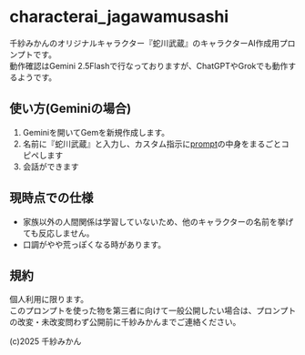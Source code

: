 # characterai_jagawamusashi
千紗みかんのオリジナルキャラクター『蛇川武蔵』のキャラクターAI作成用プロンプトです。  
動作確認はGemini 2.5Flashで行なっておりますが、ChatGPTやGrokでも動作するようです。  

## 使い方(Geminiの場合)
1. Geminiを開いてGemを新規作成します。
2. 名前に『蛇川武蔵』と入力し、カスタム指示に[prompt](https://github.com/chisamikan/characterai_jagawamusashi/blob/main/prompt)の中身をまるごとコピペします
3. 会話ができます

## 現時点での仕様
* 家族以外の人間関係は学習していないため、他のキャラクターの名前を挙げても反応しません。
* 口調がやや荒っぽくなる時があります。

## 規約
個人利用に限ります。  
このプロンプトを使った物を第三者に向けて一般公開したい場合は、プロンプトの改変・未改変問わず公開前に千紗みかんまでご連絡ください。

(c)2025 千紗みかん
